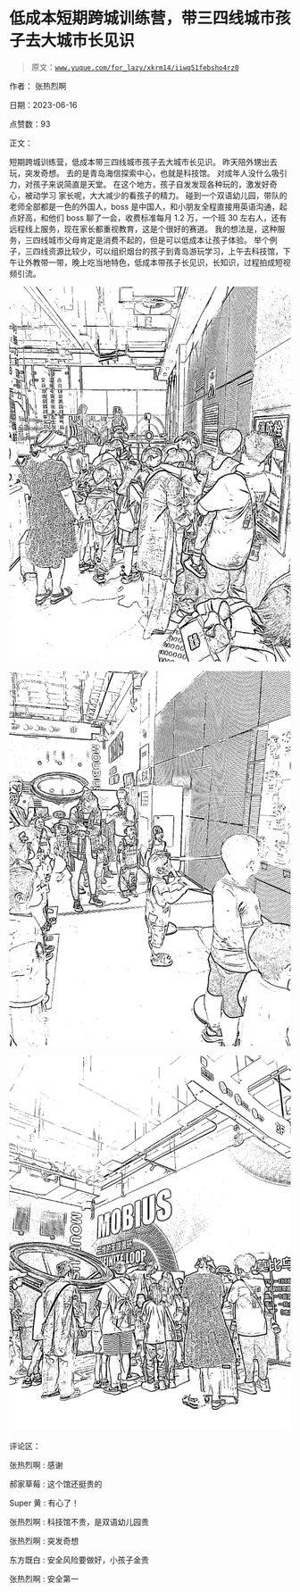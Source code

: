 # 低成本短期跨城训练营，带三四线城市孩子去大城市长见识

> 原文：[`www.yuque.com/for_lazy/xkrm14/iiwq51febsho4rz0`](https://www.yuque.com/for_lazy/xkrm14/iiwq51febsho4rz0)

作者： 张热烈啊

日期：2023-06-16

点赞数：93

正文：

短期跨城训练营，低成本带三四线城市孩子去大城市长见识。 昨天陪外甥出去玩，突发奇想。 去的是青岛海信探索中心，也就是科技馆。 对成年人没什么吸引力，对孩子来说简直是天堂。 在这个地方，孩子自发发现各种玩的，激发好奇心，被动学习 家长呢，大大减少的看孩子的精力。 碰到一个双语幼儿园，带队的老师全部都是一色的外国人，boss 是中国人，和小朋友全程直接用英语沟通，起点好高，和他们 boss 聊了一会，收费标准每月 1.2 万，一个班 30 左右人，还有远程线上服务，现在家长都重视教育，这是个很好的赛道。 我的想法是，这种服务，三四线城市父母肯定是消费不起的，但是可以低成本让孩子体验。 举个例子，三四线资源比较少，可以组织烟台的孩子到青岛游玩学习，上午去科技馆，下午让外教带一带，晚上吃当地特色，低成本带孩子长见识，长知识，过程拍成短视频引流。

![](img/d7ed078b8c793315b8f0b0a5e9af61c6.png)

![](img/03f3c3962b2eee28d5eac64928e41e59.png)

![](img/a0cc8996650b88173559b470eb92eaa1.png)

评论区：

张热烈啊 : 感谢

郝家草莓 : 这个馆还挺贵的

Super 黄 : 有心了！

张热烈啊 : 科技馆不贵，是双语幼儿园贵

张热烈啊 : 突发奇想

东方既白 : 安全风险要做好，小孩子金贵

张热烈啊 : 安全第一



